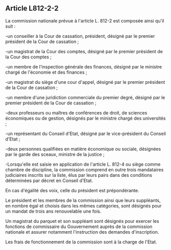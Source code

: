 Article L812-2-2
----
La commission nationale prévue à l'article L. 812-2 est composée ainsi qu'il
suit :

-un conseiller à la Cour de cassation, président, désigné par le premier
président de la Cour de cassation ;

-un magistrat de la Cour des comptes, désigné par le premier président de la
Cour des comptes ;

-un membre de l'inspection générale des finances, désigné par le ministre chargé
de l'économie et des finances ;

-un magistrat du siège d'une cour d'appel, désigné par le premier président de
la Cour de cassation ;

-un membre d'une juridiction commerciale du premier degré, désigné par le
premier président de la Cour de cassation ;

-deux professeurs ou maîtres de conférences de droit, de sciences économiques ou
de gestion, désignés par le ministre chargé des universités ;

-un représentant du Conseil d'Etat, désigné par le vice-président du Conseil
d'Etat ;

-deux personnes qualifiées en matière économique ou sociale, désignées par le
garde des sceaux, ministre de la justice ;

-Lorsqu'elle est saisie en application de l'article L. 812-4 ou siège comme
chambre de discipline, la commission comprend en outre trois mandataires
judiciaires inscrits sur la liste, élus par leurs pairs dans des conditions
déterminées par décret en Conseil d'Etat.

En cas d'égalité des voix, celle du président est prépondérante.

Le président et les membres de la commission ainsi que leurs suppléants, en
nombre égal et choisis dans les mêmes catégories, sont désignés pour un mandat
de trois ans renouvelable une fois.

Un magistrat du parquet et son suppléant sont désignés pour exercer les
fonctions de commissaire du Gouvernement auprès de la commission nationale et
assurer notamment l'instruction des demandes d'inscription.

Les frais de fonctionnement de la commission sont à la charge de l'Etat.
